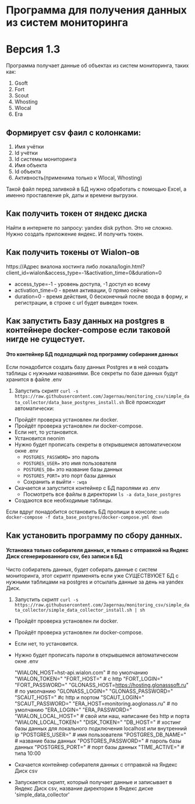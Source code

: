# Программа для получения данных из систем мониторинга
# Версия 1.3

Программа получает данные об объектах из систем мониторинга, таких как:
1. Gsoft
2. Fort
3. Scout
4. Whosting
5. Wlocal
6. Era
## Формирует csv фаил с колонками:
1. Имя учётки
2. Id учётки
3. Id системы мониторинга
4. Имя объекта
5. Id объекта
6. Активность(применима только к Wlocal, Whosting)

Такой файл перед заливкой в БД нужно обработать с помощью Excel, а именно проставление pk, даты и времени выгрузки.

## Как получить токен от яндекс диска
Найти в интернете по запросу: yandex disk python.
Это не сложно. Нужно создать приложение яндекс. И получить токен.
## Как получить токены от Wialon-ов
https://Адрес виалона хостинга либо локала/login.html?client_id=wialon&access_type=-1&activation_time=0&duration=0
* access_type=-1 - уровень доступа, -1 доступ ко всему
* activation_time=0 - время активации, 0 прямо сейчас
* duration=0 - время действия, 0 бесконечный
после ввода в форму, и регистрации, в строке с url будет выведен токен.

## Как запустить Базу данных на postgres в контейнере docker-compose  если таковой нигде не сущестует.
#### Это контейнер БД подходящий под программу собирания данных
Если понадобится создать базу данных Postgres и в ней создать таблицы с нужными названиями. Все секреты по базе данных будут хранится в файле .env
1. Запустить скрипт `curl -s https://raw.githubusercontent.com/Jagernau/monitoring_csv/simple_data_collector/data_base_postgres_install.sh`
Всё происходит автоматически:
* Пройдёт проверка установлен ли docker.
* Пройдёт проверка установлен ли docker-compose.
* Если нет, то установится.
* Установится neonim
* Нужно будет прописать секреты в открывшемся автоматическом окне .env
    * `POSTGRES_PASSWORD=` это пароль
    * `POSTGRES_USER=` это имя пользователя
    * `POSTGRES_DB=` это название базы данных
    * `POSTGRES_PORT=` это порт базы данных
    * Сохранить и выйти - `:wqa`
* Скачается и запустится контейнер с БД паролями из .env
    * Посмотреть все файлы в директории `ls -a data_base_postgres`
* Создаются все необходимые таблицы.

Если вдруг понадобится остановить БД пропиши в консоле: `sudo docker-compose -f data_base_postgres/docker-compose.yml down`

## Как установить программу по сбору данных.
#### Установка только собирателя данных, и только с отправкой на Яндекс Диск сгенерированного csv, без записи в БД
Чисто собиратель данных, будет собирать данные с систем мониторинга, этот скрипт применять если уже СУЩЕСТВУЮЕТ БД с нужными таблицами на postgres и отcылать данные за день на yandex Диск.
1. Запустить скрипт `curl -s https://raw.githubusercontent.com/Jagernau/monitoring_csv/simple_data_collector/simple_data_collector_install.sh | sh`
* Пройдёт проверка установлен ли docker.
* Пройдёт проверка установлен ли docker-compose.
* Если нет, то установится.
* Нужно будет прописать пароли в открывшемся автоматическом окне .env

    "WIALON_HOST=hst-api.wialon.com" # по умолчанию
    "WIALON_TOKEN="
    "FORT_HOST=" # с http
    "FORT_LOGIN="
    "FORT_PASSWORD="
    "GLONASS_HOST=https://hosting.glonasssoft.ru" # по умолчанию
    "GLONASS_LOGIN="
    "GLONASS_PASSWORD="
    "SCAUT_HOST=" #c http и портом
    "SCAUT_LOGIN="
    "SCAUT_PASSWORD="
    "ERA_HOST=monitoring.aoglonass.ru" # по умолчанию
    "ERA_LOGIN="
    "ERA_PASSWORD="
    "WIALON_LOCAL_HOST=" # свой или наш, написание без http и порта
    "WIALON_LOCAL_TOKEN="
    "DISK_TOKEN="
    "DB_HOST=" # хостинг базы данных для локального подключения localhost или внутренний ip
    "POSTGRES_USER=" # имя пользователя
    "POSTGRES_DB_NAME=" # название базы данных
    "POSTGRES_PASSWORD=" # пароль базы данных
    "POSTGRES_PORT=" # порт базы данных
    "TIME_ACTIVE=" # типа 10:00

* Скачается контейнер собирателя данных с отправкой на Яндекс Диск csv
* Запускается скрипт, который получает данные и записывает в Яндекс Диск csv, название директории в Яндекс диске 'simple_data_collector'


